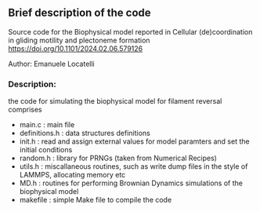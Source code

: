 
## Brief description of the code

Source code for the Biophysical model reported in Cellular (de)coordination in gliding motility and plectoneme formation
https://doi.org/10.1101/2024.02.06.579126 

Author: Emanuele Locatelli

### Description: 

the code for simulating the biophysical model for filament reversal comprises
* main.c : main file
* definitions.h : data structures definitions 
* init.h : read and assign external values for model paramters and set the initial conditions
* random.h : library for PRNGs (taken from Numerical Recipes) 
* utils.h : miscallaneous routines, such as write dump files in the style of LAMMPS, allocating memory etc
* MD.h : routines for performing Brownian Dynamics simulations of the biophysical model
* makefile : simple Make file to compile the code
